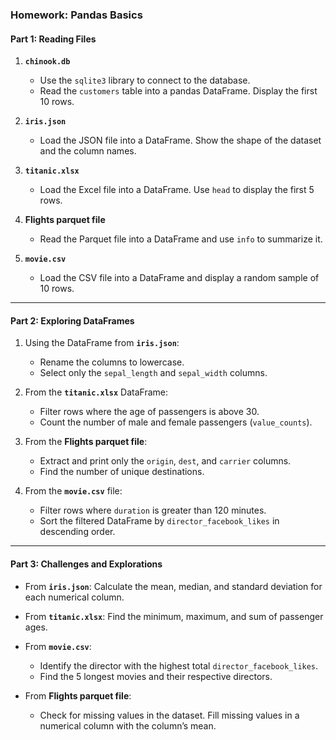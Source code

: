 ### Homework: Pandas Basics

#### Part 1: Reading Files  
1. **`chinook.db`**  
   - Use the `sqlite3` library to connect to the database.  
   - Read the `customers` table into a pandas DataFrame. Display the first 10 rows.  

2. **`iris.json`**  
   - Load the JSON file into a DataFrame. Show the shape of the dataset and the column names.  

3. **`titanic.xlsx`**  
   - Load the Excel file into a DataFrame. Use `head` to display the first 5 rows.  

4. **Flights parquet file**  
   - Read the Parquet file into a DataFrame and use `info` to summarize it.  

5. **`movie.csv`**  
   - Load the CSV file into a DataFrame and display a random sample of 10 rows.

---

#### Part 2: Exploring DataFrames  
1. Using the DataFrame from **`iris.json`**:  
   - Rename the columns to lowercase.  
   - Select only the `sepal_length` and `sepal_width` columns.  

2. From the **`titanic.xlsx`** DataFrame:  
   - Filter rows where the age of passengers is above 30.  
   - Count the number of male and female passengers (`value_counts`).  

3. From the **Flights parquet file**:  
   - Extract and print only the `origin`, `dest`, and `carrier` columns.  
   - Find the number of unique destinations.  

4. From the **`movie.csv`** file:  
   - Filter rows where `duration` is greater than 120 minutes.  
   - Sort the filtered DataFrame by `director_facebook_likes` in descending order.  

---

#### Part 3: Challenges and Explorations  
 
- From **`iris.json`**: Calculate the mean, median, and standard deviation for each numerical column.  
- From **`titanic.xlsx`**: Find the minimum, maximum, and sum of passenger ages.  

- From **`movie.csv`**:  
    - Identify the director with the highest total `director_facebook_likes`.  
    - Find the 5 longest movies and their respective directors.  

- From **Flights parquet file**:  
    - Check for missing values in the dataset. Fill missing values in a numerical column with the column’s mean.  
